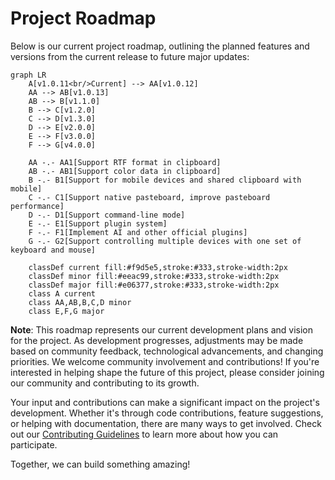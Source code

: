 # Project Roadmap

Below is our current project roadmap, outlining the planned features and versions from the current release to future major updates:

```mermaid
graph LR
    A[v1.0.11<br/>Current] --> AA[v1.0.12]
    AA --> AB[v1.0.13]
    AB --> B[v1.1.0]
    B --> C[v1.2.0]
    C --> D[v1.3.0]
    D --> E[v2.0.0]
    E --> F[v3.0.0]
    F --> G[v4.0.0]

    AA -.- AA1[Support RTF format in clipboard]
    AB -.- AB1[Support color data in clipboard]
    B -.- B1[Support for mobile devices and shared clipboard with mobile]
    C -.- C1[Support native pasteboard, improve pasteboard performance]
    D -.- D1[Support command-line mode]
    E -.- E1[Support plugin system]
    F -.- F1[Implement AI and other official plugins]
    G -.- G2[Support controlling multiple devices with one set of keyboard and mouse]

    classDef current fill:#f9d5e5,stroke:#333,stroke-width:2px
    classDef minor fill:#eeac99,stroke:#333,stroke-width:2px
    classDef major fill:#e06377,stroke:#333,stroke-width:2px
    class A current
    class AA,AB,B,C,D minor
    class E,F,G major
```

**Note**: This roadmap represents our current development plans and vision for the project. As development progresses, adjustments may be made based on community feedback, technological advancements, and changing priorities. We welcome community involvement and contributions! If you're interested in helping shape the future of this project, please consider joining our community and contributing to its growth.

Your input and contributions can make a significant impact on the project's development. Whether it's through code contributions, feature suggestions, or helping with documentation, there are many ways to get involved. Check out our [Contributing Guidelines](Contributing.md) to learn more about how you can participate.

Together, we can build something amazing!